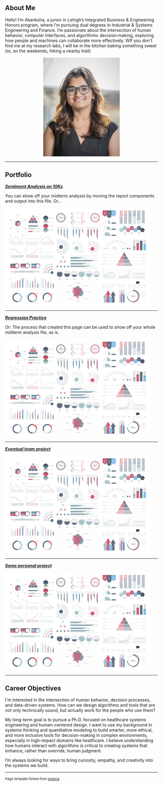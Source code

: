 ## About Me

Hello! I’m Akanksha, a junior in Lehigh’s Integrated Business & Engineering Honors program, where I’m pursuing dual degrees in Industrial & Systems Engineering and Finance. I’m passionate about the intersection of human behavior, computer interfaces, and algorithmic decision‐making, exploring how people and machines can collaborate more effectively. WIf you don't find me at my research labs, I will be in the kitchen baking something sweet (or, on the weekends, hiking a nearby trail).

<!-- Upload your own photo and change the path -->

<p style="text-align:center;">
  <img class="img-circle" src="https://github.com/akankshagavade/akankshagavade.github.io/raw/master/images/the_pic.png" width="50%">
</p>

---

## Portfolio

<!-- You can link to other websites, PDFs in this repo, and other pages in this repo -->

_**[Sentiment Analysis on 10Ks](midterm_summary)**_

You can show off your midterm analysis by moving the report components and output into this file. Or...

<img src="images/dummy_thumbnail.jpg?raw=true"/>

---

_**[Regression Practice](Regression_practice)**_

Or: The process that created this page can be used to show off your whole midterm analysis file, as is.

<img src="images/dummy_thumbnail.jpg?raw=true"/>

---

_**[Eventual team project](https://donbowen.github.io/teamproject/)**_

<img src="images/dummy_thumbnail.jpg?raw=true"/>

---

_**[Some personal project](/pdf/sample_presentation.pdf)**_

<img src="images/dummy_thumbnail.jpg?raw=true"/>

---

## Career Objectives

I'm interested in the intersection of human behavior, decision processes, and data-driven systems. How can we design algorithms and tools that are not only technically sound, but actually work for the people who use them?

My long-term goal is to pursue a Ph.D. focused on healthcare systems engineering and human-centered design. I want to use my background in systems thinking and quantitative modeling to build smarter, more ethical, and more inclusive tools for decision-making in complex environments, especially in high-impact domains like healthcare. I believe understanding how humans interact with algorithms is critical to creating systems that enhance, rather than override, human judgment.

I’m always looking for ways to bring curiosity, empathy, and creativity into the systems we build.



---
<p style="font-size:11px">Page template forked from <a href="https://github.com/evanca/quick-portfolio">evanca</a></p>
<!-- Remove above link if you don't want to attibute -->
